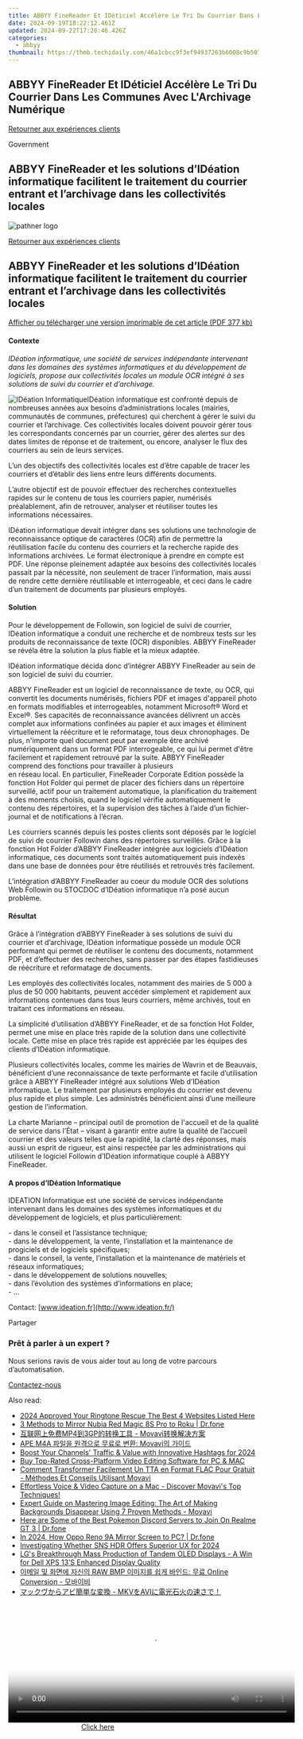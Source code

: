 ```yaml
---
title: ABBYY FineReader Et IDéticiel Accélère Le Tri Du Courrier Dans Les Communes Avec L'Archivage Numérique
date: 2024-09-19T18:22:12.461Z
updated: 2024-09-22T17:28:46.426Z
categories:
  - abbyy
thumbnail: https://thmb.techidaily.com/46a1cbcc9f3ef94937263b6008c9b5073cf79aa9d5c6f331ff630995ba1cfe29.jpg
---
```


## ABBYY FineReader Et IDéticiel Accélère Le Tri Du Courrier Dans Les Communes Avec L'Archivage Numérique

[Retourner aux expériences clients](https://tools.techidaily.com/abbyy/products/)

Government

## ABBYY FineReader et les solutions d’IDéation informatique facilitent le traitement du courrier entrant et l’archivage dans les collectivités locales

![pathner logo](https://content.abbyy.com/-/media/project/abbyy/abbyy/logos-white/fr/39659.png?h=40&iar=0&w=120)

[Retourner aux expériences clients](https://tools.techidaily.com/abbyy/products/)

## ABBYY FineReader et les solutions d’IDéation informatique facilitent le traitement du courrier entrant et l’archivage dans les collectivités locales

[Afficher ou télécharger une version imprimable de cet article (PDF 377 kb)](https://static4.abbyy.com/abbyycommedia/10193/cs-idã-ation-fr-f.pdf) 

#### Contexte

_IDéation informatique, une société de services indépendante intervenant dans les domaines des systèmes informatiques et du développement de logiciels, propose aux collectivités locales un module OCR intégré à ses solutions de suivi du courrier et d’archivage._

![IDéation Informatique](https://static1.abbyy.com/abbyycommedia/10192/logoid1.png "IDéation Informatique")IDéation informatique est confronté depuis de nombreuses années aux besoins d’administrations locales (mairies, communautés de communes, préfectures) qui cherchent à gérer le suivi du courrier et l’archivage. Ces collectivités locales doivent pouvoir gérer tous les correspondants concernés par un courrier, gérer des alertes sur des dates limites de réponse et de traitement, ou encore, analyser le flux des courriers au sein de leurs services.

L’un des objectifs des collectivités locales est d’être capable de tracer les courriers et d’établir des liens entre leurs différents documents.

L’autre objectif est de pouvoir effectuer des recherches contextuelles rapides sur le contenu de tous les courriers papier, numérisés préalablement, afin de retrouver, analyser et réutiliser toutes les informations nécessaires.

IDéation informatique devait intégrer dans ses solutions une technologie de reconnaissance optique de caractères (OCR) afin de permettre la réutilisation facile du contenu des courriers et la recherche rapide des informations archivées. Le format électronique à prendre en compte est PDF. Une réponse pleinement adaptée aux besoins des collectivités locales passait par la nécessité, non seulement de tracer l’information, mais aussi de rendre cette dernière réutilisable et interrogeable, et ceci dans le cadre d’un traitement de documents par plusieurs employés.

#### Solution

Pour le développement de Followin, son logiciel de suivi de courrier, IDéation informatique a conduit une recherche et de nombreux tests sur les produits de reconnaissance de texte (OCR) disponibles. ABBYY FineReader se révéla être la solution la plus fiable et la mieux adaptée.

IDéation informatique décida donc d’intégrer ABBYY FineReader au sein de son logiciel de suivi du courrier.

ABBYY FineReader est un logiciel de reconnaissance de texte, ou OCR, qui convertit les documents numérisés, fichiers PDF et images d'appareil photo en formats modifiables et interrogeables, notamment Microsoft® Word et Excel®. Ses capacités de reconnaissance avancées délivrent un accès complet aux informations confinées au papier et aux images et éliminent virtuellement la réécriture et le reformatage, tous deux chronophages. De plus, n'importe quel document peut par exemple être archivé numériquement dans un format PDF interrogeable, ce qui lui permet d'être facilement et rapidement retrouvé par la suite. ABBYY FineReader comprend des fonctions pour travailler à plusieurs   
en réseau local. En particulier, FineReader Corporate Edition possède la fonction Hot Folder qui permet de placer des fichiers dans un répertoire surveillé, actif pour un traitement automatique, la planification du traitement à des moments choisis, quand le logiciel vérifie automatiquement le contenu des répertoires, et la supervision des tâches à l’aide d’un fichier-journal et de notifications à l’écran.

Les courriers scannés depuis les postes clients sont déposés par le logiciel de suivi de courrier Followin dans des répertoires surveillés. Grâce à la fonction Hot Folder d’ABBYY FineReader intégrée aux logiciels d’IDéation informatique, ces documents sont traités automatiquement puis indexés dans une base de données pour être réutilisés et retrouvés très facilement.

L’intégration d’ABBYY FineReader au coeur du module OCR des solutions Web Followin ou STOCDOC d’IDéation informatique n’a posé aucun problème.

#### Résultat

Grâce à l’intégration d’ABBYY FineReader à ses solutions de suivi du courrier et d’archivage, IDéation informatique possède un module OCR performant qui permet de réutiliser le contenu des documents, notamment PDF, et d’effectuer des recherches, sans passer par des étapes fastidieuses de réécriture et reformatage de documents.

Les employés des collectivités locales, notamment des mairies de 5 000 à plus de 50 000 habitants, peuvent accéder simplement et rapidement aux informations contenues dans tous leurs courriers, même archivés, tout en traitant ces informations en réseau.

La simplicité d’utilisation d’ABBYY FineReader, et de sa fonction Hot Folder, permet une mise en place très rapide de la solution dans une collectivité locale. Cette mise en place très rapide est appréciée par les équipes des clients d’IDéation informatique.

Plusieurs collectivités locales, comme les mairies de Wavrin et de Beauvais, bénéficient d’une reconnaissance de texte performante et facile d’utilisation grâce à ABBYY FineReader intégré aux solutions Web d’IDéation informatique. Le traitement par plusieurs employés du courrier est devenu plus rapide et plus simple. Les administrés bénéficient ainsi d’une meilleure gestion de l’information.

La charte Marianne – principal outil de promotion de l'accueil et de la qualité de service dans l’État – visant à garantir entre autre la qualité de l’accueil courrier et des valeurs telles que la rapidité, la clarté des réponses, mais aussi un esprit de rigueur, est ainsi respectée par les administrations qui utilisent le logiciel Followin d’IDéation informatique couplé à ABBYY FineReader.

#### A propos d’IDéation Informatique

IDEATION Informatique est une société de services indépendante intervenant dans les domaines des systèmes informatiques et du développement de logiciels, et plus particulièrement:

\- dans le conseil et l’assistance technique;  
\- dans le développement, la vente, l’installation et la maintenance de progiciels et de logiciels spécifiques;  
\- dans le conseil, la vente, l’installation et la maintenance de matériels et réseaux informatiques;  
\- dans le développement de solutions nouvelles;  
\- dans l’évolution des systèmes d’informations en place;  
\- ...

Contact: [www.ideation.fr](http://www.ideation.fr/)

Partager 

### Prêt à parler à un expert ?

Nous serions ravis de vous aider tout au long de votre parcours d’automatisation.

[Contactez-nous](https://tools.techidaily.com/abbyy/products/)

<ins class="adsbygoogle"
     style="display:block"
     data-ad-format="autorelaxed"
     data-ad-client="ca-pub-7571918770474297"
     data-ad-slot="1223367746"></ins>

<ins class="adsbygoogle"
     style="display:block"
     data-ad-client="ca-pub-7571918770474297"
     data-ad-slot="8358498916"
     data-ad-format="auto"
     data-full-width-responsive="true"></ins>

<span class="atpl-alsoreadstyle">Also read:</span>
<div><ul>
<li><a href="https://article-posts.techidaily.com/2024-approved-your-ringtone-rescue-the-best-4-websites-listed-here/"><u>2024 Approved Your Ringtone Rescue The Best 4 Websites Listed Here</u></a></li>
<li><a href="https://screen-mirror.techidaily.com/3-methods-to-mirror-nubia-red-magic-8s-pro-to-roku-drfone-by-drfone-android/"><u>3 Methods to Mirror Nubia Red Magic 8S Pro to Roku | Dr.fone</u></a></li>
<li><a href="https://some-tips.techidaily.com/1726227977955-mp43gp-movavi/"><u>互联网上免费MP4到3GP的转换工具 - Movavi转换解决方案</u></a></li>
<li><a href="https://some-tips.techidaily.com/1726223228617-ape-m4a-movavi/"><u>APE M4A 파일을 원격으로 무료로 변환: Movavi의 가이드</u></a></li>
<li><a href="https://youtube-video-recordings.techidaily.com/boost-your-channels-traffic-and-value-with-innovative-hashtags-for-2024/"><u>Boost Your Channels' Traffic & Value with Innovative Hashtags for 2024</u></a></li>
<li><a href="https://some-tips.techidaily.com/buy-top-rated-cross-platform-video-editing-software-for-pc-and-mac/"><u>Buy Top-Rated Cross-Platform Video Editing Software for PC & MAC</u></a></li>
<li><a href="https://some-tips.techidaily.com/comment-transformer-facilement-un-tta-en-format-flac-pour-gratuit-methodes-et-conseils-utilisant-movavi/"><u>Comment Transformer Facilement Un TTA en Format FLAC Pour Gratuit - Méthodes Et Conseils Utilisant Movavi</u></a></li>
<li><a href="https://some-tips.techidaily.com/effortless-voice-and-video-capture-on-a-mac-discover-movavis-top-techniques/"><u>Effortless Voice & Video Capture on a Mac - Discover Movavi's Top Techniques!</u></a></li>
<li><a href="https://some-tips.techidaily.com/expert-guide-on-mastering-image-editing-the-art-of-making-backgrounds-disappear-using-7-proven-methods-movavi/"><u>Expert Guide on Mastering Image Editing: The Art of Making Backgrounds Disappear Using 7 Proven Methods - Movavi</u></a></li>
<li><a href="https://pokemon-go-android.techidaily.com/here-are-some-of-the-best-pokemon-discord-servers-to-join-on-realme-gt-3-drfone-by-drfone-virtual-android/"><u>Here are Some of the Best Pokemon Discord Servers to Join On Realme GT 3 | Dr.fone</u></a></li>
<li><a href="https://screen-mirror.techidaily.com/in-2024-how-oppo-reno-9a-mirror-screen-to-pc-drfone-by-drfone-android/"><u>In 2024, How Oppo Reno 9A Mirror Screen to PC? | Dr.fone</u></a></li>
<li><a href="https://extra-approaches.techidaily.com/investigating-whether-sns-hdr-offers-superior-ux-for-2024/"><u>Investigating Whether SNS HDR Offers Superior UX for 2024</u></a></li>
<li><a href="https://hardware-help.techidaily.com/lgs-breakthrough-mass-production-of-tandem-oled-displays-a-win-for-dell-xps-13s-enhanced-display-quality/"><u>LG's Breakthrough Mass Production of Tandem OLED Displays - A Win for Dell XPS 13’S Enhanced Display Quality</u></a></li>
<li><a href="https://some-tips.techidaily.com/raw-bmp-online-conversion/"><u>이메일 및 화면에 자신의 RAW BMP 이미지를 쉽게 바인드: 무료 Online Conversion - 모바이비</u></a></li>
<li><a href="https://discover-hacks.techidaily.com/mkvavi/"><u>マックヴからアビ簡単な変換 - MKVをAVIに電光石火の速さで！</u></a></li>
</ul></div>

<!-- affiliate ads begin -->
<span id="1983588">
					<video width="576" height="240" style="cursor:pointer"
           poster="//a.impactradius-go.com/display-clicktoplayimage/1983588.png"
           onclick="if(!this.playClicked){this.play();this.setAttribute('controls',true);this.playClicked=true;}">
	   <source src="//a.impactradius-go.com/display-ad/22993-1983588">
	   <img src="//a.impactradius-go.com/display-clicktoplayimage/1983588.png" style="border: none; height: 100%; width: 100%; object-fit: contain">
	</video>
	<div style="width:360px;text-align:center"><a href="javascript:window.open(decodeURIComponent('https%3A%2F%2Fhomestyler.sjv.io%2Fc%2F5597632%2F1983588%2F22993'), '_blank');void(0);">Click here</a></div>
</span>
<img height="0" width="0" src="https://imp.pxf.io/i/5597632/1983588/22993" style="position:absolute;visibility:hidden;" border="0" />
<!-- affiliate ads end -->

